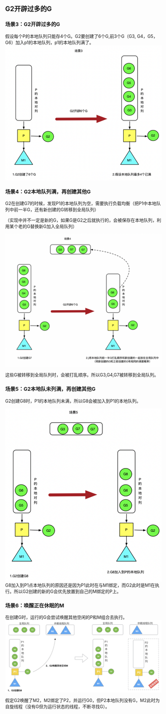 ## G2开辟过多的G

### 场景3：G2开辟过多的G

假设每个P的本地队列只能存4个G。G2要创建了6个G,前3个G（G3, G4，G5，G6）加入p1的本地队列，p1的本地队列满了。
<img style="display: block; margin: 0 auto;" src="../img/go-func-create-much.png" alt="" />

### 场景4：G2本地队列满，再创建其他G

G2在创建G7的时候，发现P1的本地队列为空，需要执行负载均衡（把P1中本地队列中前一半G，还有新创建的G转移到全局队列）

（实现中并不一定是新的G，如果G是G2之后就执行的，会被保存在本地队列，利用某个老的G替换新G加入全局队列）

<img style="display: block; margin: 0 auto;" src="../img/go-func-create-much1.png" alt="" />

这些G被转移到全局队列时，会被打乱顺序。所以G3,G4,G7被转移到全局队列。

### 场景5：G2本地队未列满，再创建其他G

G2创建G8时，P1的本地队列未满，所以G8会被加入到P1的本地队列。

<img style="display: block; margin: 0 auto;" src="../img/go-func-create-much2.png" alt="" />
G8加入到P1点本地队列的原因还是因为P1此时在与M1绑定，而G2此时是M1在执行。所以G2创建的新的G会优先放置到自己的M绑定的P上。

### 场景6：唤醒正在休眠的M

在创建G时，运行的G会尝试唤醒其他空闲的P和M组合去执行。
<img style="display: block; margin: 0 auto;" src="../img/go-func-create-much3.png" alt="" />

假定G2唤醒了M2，M2绑定了P2，并运行G0，但P2本地队列没有G，M2此时为自旋线程（没有G但为运行状态的线程，不断寻找G）。